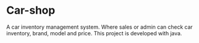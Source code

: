 # Car-shop
A car inventory management system. Where sales or admin can check car inventory, brand, model and price. This project is developed with java.
